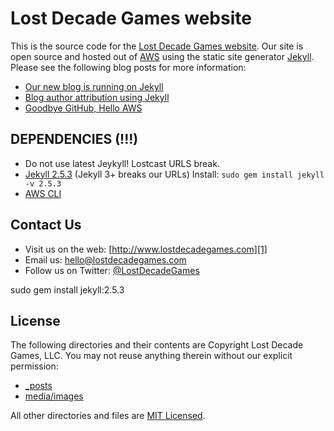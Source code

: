 # Lost Decade Games website

This is the source code for the [Lost Decade Games website][1]. Our site is open source and hosted out of [AWS][3] using the static site generator [Jekyll][4]. Please see the following blog posts for more information:

* [Our new blog is running on Jekyll][12]
* [Blog author attribution using Jekyll][13]
* [Goodbye GitHub, Hello AWS][14]

## DEPENDENCIES (!!!)

* Do not use latest Jeykyll! Lostcast URLS break.
* [Jekyll 2.5.3][15] (Jekyll 3+ breaks our URLs)
	Install: `sudo gem install jekyll -v 2.5.3`
* [AWS CLI][16]

## Contact Us

* Visit us on the web: [http://www.lostdecadegames.com][1]
* Email us: [hello@lostdecadegames.com][7]
* Follow us on Twitter: [@LostDecadeGames][8]

sudo gem install jekyll:2.5.3

## License

The following directories and their contents are Copyright Lost Decade Games, LLC. You may not reuse anything therein without our explicit permission:

* [_posts][9]
* [media/images][10]

All other directories and files are [MIT Licensed][11].

[1]: http://www.lostdecadegames.com/
[3]: http://aws.amazon.com/
[4]: https://jekyllrb.com/
[5]: http://www.lostdecadegames.com/contact/#geoff
[6]: http://www.lostdecadegames.com/contact/#matt
[7]: mailto:hello@lostdecadegames.com
[8]: http://twitter.com/#!/lostdecadegames
[9]: https://github.com/lostdecade/manor/tree/master/_posts
[10]: https://github.com/lostdecade/manor/tree/master/media/images
[11]: http://www.opensource.org/licenses/mit-license.php
[12]: http://www.lostdecadegames.com/our-new-blog-is-running-on-jekyll/
[13]: http://www.lostdecadegames.com/blog-author-attribution-using-jekyll/
[14]: http://www.lostdecadegames.com/goodbye-github-hello-aws/
[15]: https://rubygems.org/gems/jekyll/versions/2.5.3
[16]: https://aws.amazon.com/cli/
